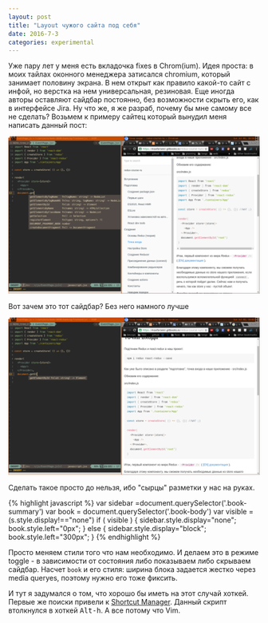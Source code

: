 ```yaml
---
layout: post
title: "Layout чужого сайта под себя"
date: 2016-7-3
categories: experimental
---
```

Уже пару лет у меня есть вкладочка fixes в Chrom(ium). Идея проста: в моих
тайлах оконного менеджера затисался chromium, который занимает половину экрана.
В нем открыт как правило какой-то сайт с инфой, но верстка на нем
универсальная, резиновая. Еще иногда авторы оставляют сайдбар постоянно, без
возможности скрыть его, как в интерфейсе Jira. Ну что же, я же разраб, почему
бы мне самому все не сделать?  Возьмем к примеру сайтец который вынудил меня
написать данный пост:

![Before](/images/SitesForme_before.png)

Вот зачем это тот сайдбар? Без него намного лучше

![After](/images/SitesForme_after.png)

Сделать такое просто до нельзя, ибо "сырцы" разметки у нас на руках.

{% highlight javascript %}
var sidebar =document.querySelector('.book-summary')
var book = document.querySelector('.book-body')
var visible = (s.style.display!=="none")
if ( visible ) {
  sidebar.style.display="none";
  book.style.left="0px";
} else {
  sidebar.style.display="block";
  book.style.left="300px";
}
{% endhighlight %}

Просто меняем стили того что нам необходимо. И делаем это в режиме toggle - в
зависимости от состояния либо показываем либо скрываем сайдбар. Насчет `book` и
его стиля: ширина блока задается жестко через media queryes, поэтому нужно его
тоже фиксить.

И тут я задумался о том, что хорошо бы иметь на этот случай хоткей.
Первые же поиски привели к [Shortcut Manager](ttps://chrome.google.com/webstore/detail/shortcut-manager/mgjjeipcdnnjhgodgjpfkffcejoljijf/related?hl=en-US).
Данный скрипт втолкнулся в хоткей <kbd>Alt-h</kbd>. А все потому что Vim.
